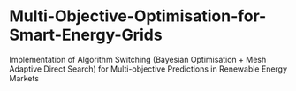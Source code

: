 # Multi-Objective-Optimisation-for-Smart-Energy-Grids
Implementation of Algorithm Switching (Bayesian Optimisation + Mesh Adaptive Direct Search) for Multi-objective Predictions in Renewable Energy Markets
